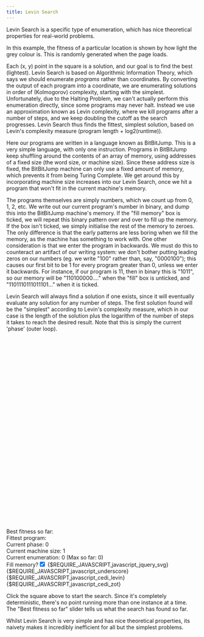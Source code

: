 ```yaml
---
title: Levin Search
---
```

Levin Search is a specific type of enumeration, which has nice theoretical properties for real-world problems.

In this example, the fitness of a particular location is shown by how light the grey colour is. This is randomly generated when the page loads.

Each (x, y) point in the square is a solution, and our goal is to find the best (lightest). Levin Search is based on Algorithmic Information Theory, which says we should enumerate *programs* rather than coordinates. By converting the output of each program into a coordinate, we are enumerating solutions in order of (Kolmogorov) complexity, starting with the simplest. Unfortunately, due to the Halting Problem, we can't actually perform this enumeration directly, since some programs may never halt. Instead we use an approximation known as Levin complexity, where we kill programs after a number of steps, and we keep doubling the cutoff as the search progresses. Levin Search thus finds the fittest, simplest solution, based on Levin's complexity measure (program length + log2(runtime)).

Here our programs are written in a language known as BitBitJump. This is a very simple language, with only one instruction. Programs in BitBitJump keep shuffling around the contents of an array of memory, using addresses of a fixed size (the word size, or machine size). Since these address size is fixed, the BitBitJump machine can only use a fixed amount of memory, which prevents it from being Turing Complete. We get around this by incorporating machine size increases into our Levin Search, once we hit a program that won't fit in the current machine's memory.

The programs themselves are simply numbers, which we count up from 0, 1, 2, etc. We write out our current program's number in binary, and dump this into the BitBitJump machine's memory. If the "fill memory" box is ticked, we will repeat this binary pattern over and over to fill up the memory. If the box isn't ticked, we simply initialise the rest of the memory to zeroes. The only difference is that the early patterns are less boring when we fill the memory, as the machine has something to work with. One other consideration is that we enter the program in backwards. We must do this to counteract an artifact of our writing system: we don't bother putting leading zeros on our numbers (eg. we write "100" rather than, say, "0000100"); this causes our first bit to be 1 for every program greater than 0, unless we enter it backwards. For instance, if our program is 11, then in binary this is "1011", so our memory will be "110100000...." when the "fill" box is unticked, and "1101110111011101..." when it is ticked.

Levin Search will always find a solution if one exists, since it will eventually evaluate any solution for any number of steps. The first solution found will be the "simplest" according to Levin's complexity measure, which in our case is the length of the solution plus the logarithm of the number of steps it takes to reach the desired result. Note that this is simply the current 'phase' (outer loop).

<div id="levin_playfield" style="width: 500px; height: 500px;"></div>
<form action="#" type="get">
<div>
  Best fitness so far: <a id="levin_fitness_display"></a>
</div>
<div>
  Fittest program: <a id="levin_winner"></a>
</div>
<div>
  Current phase: <a id="levin_phase">0</a>
</div>
<div>
  Current machine size: <a id="levin_m">1</a>
</div>
<div>
  Current enumeration: <a id="levin_this_enum">0</a> (Max so far: <a id="levin_enum">0</a>)
</div>
<div>
  <label for="#fill">Fill memory?</label><input type="checkbox" id="fill" checked="checked" />
</form>
{$REQUIRE_JAVASCRIPT,javascript_jquery_svg}
{$REQUIRE_JAVASCRIPT,javascript_underscore}
{$REQUIRE_JAVASCRIPT,javascript_cedi_levin}
{$REQUIRE_JAVASCRIPT,javascript_cedi_zot}

Click the square above to start the search. Since it's completely deterministic, there's no point running more than one instance at a time. The "Best fitness so far" slider tells us what the search has found so far.

Whilst Levin Search is very simple and has nice theoretical properties, its naivety makes it incredibly inefficient for all but the simplest problems.
